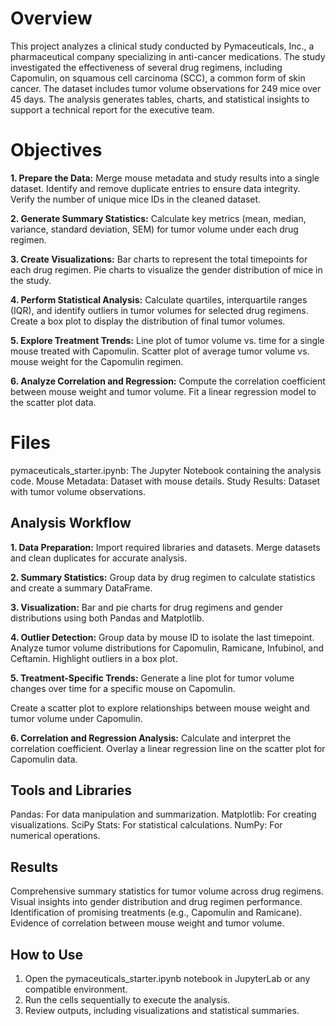# Overview

This project analyzes a clinical study conducted by Pymaceuticals, Inc., a pharmaceutical company specializing in anti-cancer medications. The study investigated the effectiveness of several drug regimens, including Capomulin, on squamous cell carcinoma (SCC), a common form of skin cancer. The dataset includes tumor volume observations for 249 mice over 45 days. The analysis generates tables, charts, and statistical insights to support a technical report for the executive team.

# Objectives

__1. Prepare the Data:__
Merge mouse metadata and study results into a single dataset.
Identify and remove duplicate entries to ensure data integrity.
Verify the number of unique mice IDs in the cleaned dataset.

__2. Generate Summary Statistics:__
Calculate key metrics (mean, median, variance, standard deviation, SEM) for tumor volume under each drug regimen.

__3. Create Visualizations:__
Bar charts to represent the total timepoints for each drug regimen.
Pie charts to visualize the gender distribution of mice in the study.

__4. Perform Statistical Analysis:__
Calculate quartiles, interquartile ranges (IQR), and identify outliers in tumor volumes for selected drug regimens.
Create a box plot to display the distribution of final tumor volumes.

__5. Explore Treatment Trends:__
Line plot of tumor volume vs. time for a single mouse treated with Capomulin.
Scatter plot of average tumor volume vs. mouse weight for the Capomulin regimen.

__6. Analyze Correlation and Regression:__
Compute the correlation coefficient between mouse weight and tumor volume.
Fit a linear regression model to the scatter plot data.

# Files

pymaceuticals_starter.ipynb: The Jupyter Notebook containing the analysis code.
Mouse Metadata: Dataset with mouse details.
Study Results: Dataset with tumor volume observations.
## Analysis Workflow

__1. Data Preparation:__
Import required libraries and datasets.
Merge datasets and clean duplicates for accurate analysis.

__2. Summary Statistics:__
Group data by drug regimen to calculate statistics and create a summary DataFrame.

__3. Visualization:__
Bar and pie charts for drug regimens and gender distributions using both Pandas and Matplotlib.

__4. Outlier Detection:__
Group data by mouse ID to isolate the last timepoint.
Analyze tumor volume distributions for Capomulin, Ramicane, Infubinol, and Ceftamin.
Highlight outliers in a box plot.

__5. Treatment-Specific Trends:__
Generate a line plot for tumor volume changes over time for a specific mouse on Capomulin.

Create a scatter plot to explore relationships between mouse weight and tumor volume under Capomulin.

__6. Correlation and Regression Analysis:__
Calculate and interpret the correlation coefficient.
Overlay a linear regression line on the scatter plot for Capomulin data.

## Tools and Libraries
Pandas: For data manipulation and summarization.
Matplotlib: For creating visualizations.
SciPy Stats: For statistical calculations.
NumPy: For numerical operations.

## Results

Comprehensive summary statistics for tumor volume across drug regimens.
Visual insights into gender distribution and drug regimen performance.
Identification of promising treatments (e.g., Capomulin and Ramicane).
Evidence of correlation between mouse weight and tumor volume.

## How to Use
1. Open the pymaceuticals_starter.ipynb notebook in JupyterLab or any compatible environment.
2. Run the cells sequentially to execute the analysis.
3. Review outputs, including visualizations and statistical summaries.

<!--Mod 5-->
